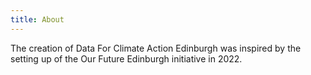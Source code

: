 ```yaml
---
title: About
---
```

The creation of Data For Climate Action Edinburgh was inspired by the setting up of the Our Future Edinburgh initiative in 2022. 
